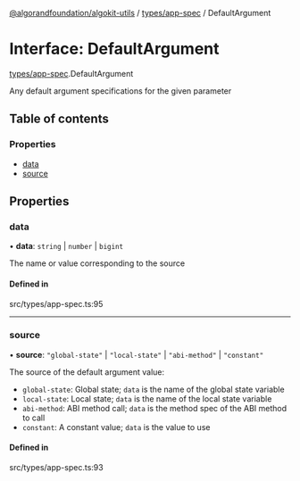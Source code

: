 [@algorandfoundation/algokit-utils](../README.md) / [types/app-spec](../modules/types_app_spec.md) / DefaultArgument

# Interface: DefaultArgument

[types/app-spec](../modules/types_app_spec.md).DefaultArgument

Any default argument specifications for the given parameter

## Table of contents

### Properties

- [data](types_app_spec.DefaultArgument.md#data)
- [source](types_app_spec.DefaultArgument.md#source)

## Properties

### data

• **data**: `string` \| `number` \| `bigint`

The name or value corresponding to the source

#### Defined in

src/types/app-spec.ts:95

___

### source

• **source**: ``"global-state"`` \| ``"local-state"`` \| ``"abi-method"`` \| ``"constant"``

The source of the default argument value:
 * `global-state`: Global state; `data` is the name of the global state variable
 * `local-state`: Local state; `data` is the name of the local state variable
 * `abi-method`: ABI method call; `data` is the method spec of the ABI method to call
 * `constant`: A constant value; `data` is the value to use

#### Defined in

src/types/app-spec.ts:93
